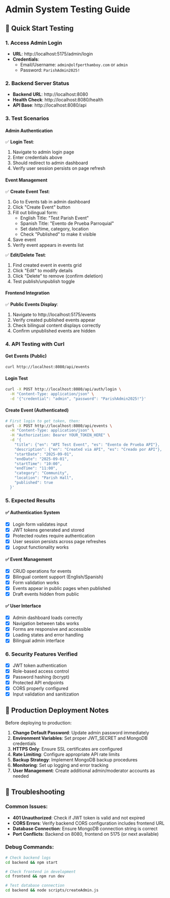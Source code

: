 # Admin System Testing Guide

## 🎯 Quick Start Testing

### 1. Access Admin Login
- **URL**: http://localhost:5175/admin/login
- **Credentials**:
  - Email/Username: `admin@olfperthamboy.com` or `admin`
  - Password: `ParishAdmin2025!`

### 2. Backend Server Status
- **Backend URL**: http://localhost:8080
- **Health Check**: http://localhost:8080/health
- **API Base**: http://localhost:8080/api

### 3. Test Scenarios

#### Admin Authentication
✅ **Login Test**:
1. Navigate to admin login page
2. Enter credentials above
3. Should redirect to admin dashboard
4. Verify user session persists on page refresh

#### Event Management
✅ **Create Event Test**:
1. Go to Events tab in admin dashboard
2. Click "Create Event" button
3. Fill out bilingual form:
   - English Title: "Test Parish Event"
   - Spanish Title: "Evento de Prueba Parroquial"
   - Set date/time, category, location
   - Check "Published" to make it visible
4. Save event
5. Verify event appears in events list

✅ **Edit/Delete Test**:
1. Find created event in events grid
2. Click "Edit" to modify details
3. Click "Delete" to remove (confirm deletion)
4. Test publish/unpublish toggle

#### Frontend Integration
✅ **Public Events Display**:
1. Navigate to http://localhost:5175/events
2. Verify created published events appear
3. Check bilingual content displays correctly
4. Confirm unpublished events are hidden

### 4. API Testing with Curl

#### Get Events (Public)
```bash
curl http://localhost:8080/api/events
```

#### Login Test
```bash
curl -X POST http://localhost:8080/api/auth/login \
  -H "Content-Type: application/json" \
  -d '{"credential": "admin", "password": "ParishAdmin2025!"}'
```

#### Create Event (Authenticated)
```bash
# First login to get token, then:
curl -X POST http://localhost:8080/api/events \
  -H "Content-Type: application/json" \
  -H "Authorization: Bearer YOUR_TOKEN_HERE" \
  -d '{
    "title": {"en": "API Test Event", "es": "Evento de Prueba API"},
    "description": {"en": "Created via API", "es": "Creado por API"},
    "startDate": "2025-09-01",
    "endDate": "2025-09-01",
    "startTime": "10:00",
    "endTime": "11:00",
    "category": "Community",
    "location": "Parish Hall",
    "published": true
  }'
```

### 5. Expected Results

#### ✅ Authentication System
- [x] Login form validates input
- [x] JWT tokens generated and stored
- [x] Protected routes require authentication
- [x] User session persists across page refreshes
- [x] Logout functionality works

#### ✅ Event Management
- [x] CRUD operations for events
- [x] Bilingual content support (English/Spanish)
- [x] Form validation works
- [x] Events appear in public pages when published
- [x] Draft events hidden from public

#### ✅ User Interface
- [x] Admin dashboard loads correctly
- [x] Navigation between tabs works
- [x] Forms are responsive and accessible
- [x] Loading states and error handling
- [x] Bilingual admin interface

### 6. Security Features Verified
- [x] JWT token authentication
- [x] Role-based access control
- [x] Password hashing (bcrypt)
- [x] Protected API endpoints
- [x] CORS properly configured
- [x] Input validation and sanitization

## 🚀 Production Deployment Notes

Before deploying to production:

1. **Change Default Password**: Update admin password immediately
2. **Environment Variables**: Set proper JWT_SECRET and MongoDB credentials
3. **HTTPS Only**: Ensure SSL certificates are configured
4. **Rate Limiting**: Configure appropriate API rate limits
5. **Backup Strategy**: Implement MongoDB backup procedures
6. **Monitoring**: Set up logging and error tracking
7. **User Management**: Create additional admin/moderator accounts as needed

## 🔧 Troubleshooting

### Common Issues:
- **401 Unauthorized**: Check if JWT token is valid and not expired
- **CORS Errors**: Verify backend CORS configuration includes frontend URL
- **Database Connection**: Ensure MongoDB connection string is correct
- **Port Conflicts**: Backend on 8080, frontend on 5175 (or next available)

### Debug Commands:
```bash
# Check backend logs
cd backend && npm start

# Check frontend in development
cd frontend && npm run dev

# Test database connection
cd backend && node scripts/createAdmin.js
```